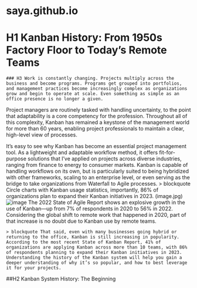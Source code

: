 # saya.github.io
# H1 Kanban History: From 1950s Factory Floor to Today’s Remote Teams
	### H3 Work is constantly changing. Projects multiply across the business and become programs. Programs get grouped into portfolios, and management practices become increasingly complex as organizations grow and begin to operate at scale. Even something as simple as an office presence is no longer a given.

Project managers are routinely tasked with handling uncertainty, to the point that adaptability is a core competency for the profession. Throughout all of this complexity, Kanban has remained a keystone of the management world for more than 60 years, enabling project professionals to maintain a clear, high-level view of processes.

It’s easy to see why Kanban has become an essential project management tool. As a lightweight and adaptable workflow method, it offers fit-for-purpose solutions that I’ve applied on projects across diverse industries, ranging from finance to energy to consumer markets. Kanban is capable of handling workflows on its own, but is particularly suited to being hybridized with other frameworks, scaling to an enterprise level, or even serving as the bridge to take organizations from Waterfall to Agile processes.
	> blockquote  Circle charts with Kanban usage statistics, importantly, 86% of organizations plan to expand their Kanban initiatives in 2023.
(image.jpg) ![image](https://github.com/sayamathema/saya.github.io/assets/110393954/4da59274-0317-4ff4-8fe9-315848fb3cda)
	The 2022 State of Agile Report shows an explosive growth in the use of Kanban—up from 7% of respondents in 2020 to 56% in 2022. Considering the global shift to remote work that happened in 2020, part of that increase is no doubt due to Kanban use by remote teams.

	> blockquote That said, even with many businesses going hybrid or returning to the office, Kanban is still increasing in popularity. According to the most recent State of Kanban Report, 41% of organizations are applying Kanban across more than 10 teams, with 86% of respondents planning to expand their Kanban initiatives in 2023. Understanding the history of the Kanban system will help you gain a deeper understanding of why it’s so popular, and how to best leverage it for your projects.

##H2 Kanban System History: The Beginning
